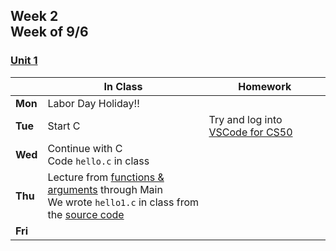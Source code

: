 <meta http-equiv="refresh" content="300"/>

## Week 2<br>Week of 9/6 

### [Unit 1](/apcsp/curriculum/1)

  |       |In Class               |Homework   |
  |-------|---------              |---------  |
  |**Mon**|Labor Day Holiday!! | |
  |**Tue**|Start C |Try and log into [VSCode for CS50](https://code.cs50.io/) |
  |**Wed**|Continue with C<br>Code `hello.c` in class | |
  |**Thu**|Lecture from [functions & arguments](https://www.youtube.com/watch?v=URrzmoIyqLw&t=1364s) through Main<br>We wrote `hello1.c` in class from the [source code](https://cdn.cs50.net/2021/fall/lectures/1/src1.pdf) | |
  |**Fri**| | |
